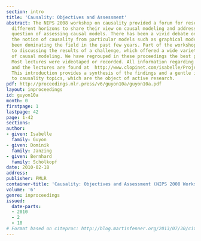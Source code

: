 ```yaml
---
section: intro
title: 'Causality: Objectives and Assessment'
abstract: The NIPS 2008 workshop on causality provided a forum for researchers from
  different horizons to share their view on causal modeling and address the difficult
  question of assessing causal models. There has been a vivid debate on properly separating
  the notion of causality from particular models such as graphical models, which have
  been dominating the field in the past few years. Part of the workshop was dedicated
  to discussing the results of a challenge, which offered a wide variety of applications
  of causal modeling. We have regrouped in these proceedings the best papers presented.
  Most lectures were videotaped or recorded. All information regarding the challenge
  and the lectures are found at  http://www.clopinet.com/isabelle/Projects/NIPS2008/.
  This introduction provides a synthesis of the findings and a gentle introduction
  to causality topics, which are the object of active research.
pdf: http://proceedings.mlr.press/v6/guyon10a/guyon10a.pdf
layout: inproceedings
id: guyon10a
month: 0
firstpage: 1
lastpage: 42
page: 1-42
sections: 
author:
- given: Isabelle
  family: Guyon
- given: Dominik
  family: Janzing
- given: Bernhard
  family: Schölkopf
date: 2010-02-18
address: 
publisher: PMLR
container-title: 'Causality: Objectives and Assessment (NIPS 2008 Workshop)'
volume: '6'
genre: inproceedings
issued:
  date-parts:
  - 2010
  - 2
  - 18
# Format based on citeproc: http://blog.martinfenner.org/2013/07/30/citeproc-yaml-for-bibliographies/
---
```

